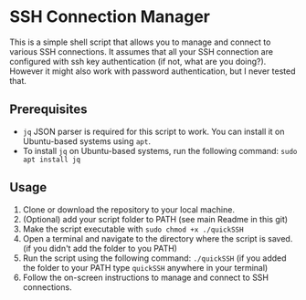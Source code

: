 # SSH Connection Manager

This is a simple shell script that allows you to manage and connect to various SSH connections.
It assumes that all your SSH connection are configured with ssh key authentication (if not, what are you doing?). However it might also work with password authentication, but I never tested that.

## Prerequisites

- `jq` JSON parser is required for this script to work. You can install it on Ubuntu-based systems using `apt`.
- To install `jq` on Ubuntu-based systems, run the following command: ``sudo apt install jq``

## Usage

1. Clone or download the repository to your local machine.
1. (Optional) add your script folder to PATH (see main Readme in this git)
1. Make the script executable with ``sudo chmod +x ./quickSSH``
2. Open a terminal and navigate to the directory where the script is saved. (if you didn't add the folder to you PATH)
3. Run the script using the following command: ``./quickSSH`` (if you added the folder to your PATH type ``quickSSH`` anywhere in your terminal)
4. Follow the on-screen instructions to manage and connect to SSH connections.

